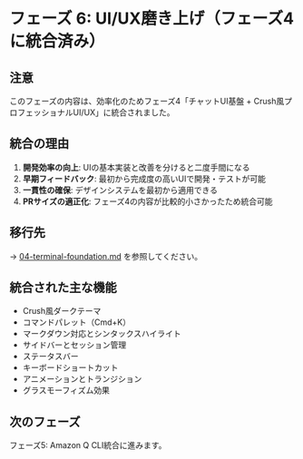 # フェーズ 6: UI/UX磨き上げ（フェーズ4に統合済み）

## 注意

このフェーズの内容は、効率化のためフェーズ4「チャットUI基盤 + Crush風プロフェッショナルUI/UX」に統合されました。

## 統合の理由

1. **開発効率の向上**: UIの基本実装と改善を分けると二度手間になる
2. **早期フィードバック**: 最初から完成度の高いUIで開発・テストが可能
3. **一貫性の確保**: デザインシステムを最初から適用できる
4. **PRサイズの適正化**: フェーズ4の内容が比較的小さかったため統合可能

## 移行先

→ [04-terminal-foundation.md](./04-terminal-foundation.md) を参照してください。

## 統合された主な機能

- Crush風ダークテーマ
- コマンドパレット（Cmd+K）
- マークダウン対応とシンタックスハイライト
- サイドバーとセッション管理
- ステータスバー
- キーボードショートカット
- アニメーションとトランジション
- グラスモーフィズム効果

## 次のフェーズ

フェーズ5: Amazon Q CLI統合に進みます。